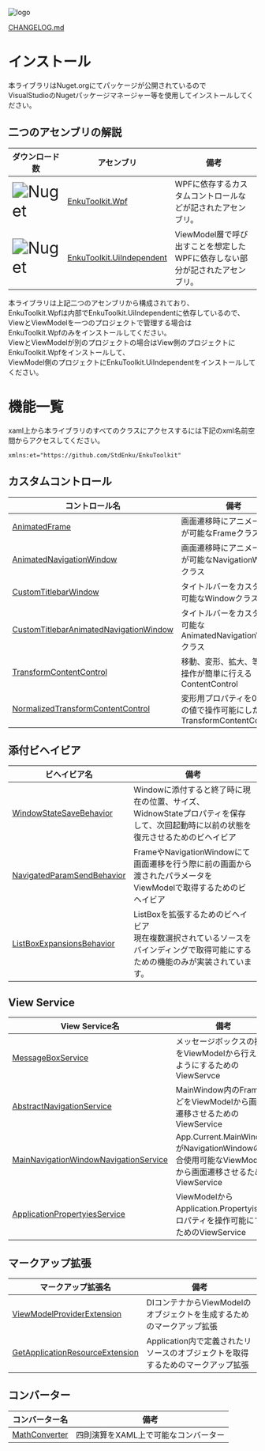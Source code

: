 ![logo](./imgs/logo.png)

[CHANGELOG.md](./CHANGELOG.md)

# インストール

本ライブラリはNuget.orgにてパッケージが公開されているので<br />
VisualStudioのNugetパッケージマネージャー等を使用してインストールしてください。



## 二つのアセンブリの解説

| ダウンロード数                                                           | アセンブリ                                              | 備考                                                      |
| ------------------------------------------------------------ | ------------------------------------------------------------ | ------------------------------------------------------------ |
| <img src="https://img.shields.io/nuget/dt/EnkuToolkit.Wpf?color=indigo&logo=Nuget&style=plastic" alt="Nuget" style="zoom:200%;" /> | [EnkuToolkit.Wpf](https://www.nuget.org/packages/EnkuToolkit.Wpf/) | WPFに依存するカスタムコントロールなどが記されたアセンブリ。  |
| <img src="https://img.shields.io/nuget/dt/EnkuToolkit.UiIndependent?color=indigo&logo=Nuget&style=plastic" alt="Nuget" style="zoom:200%;" /> | [EnkuToolkit.UiIndependent](https://www.nuget.org/packages/EnkuToolkit.UiIndependent/) | ViewModel層で呼び出すことを想定したWPFに依存しない部分が記されたアセンブリ。 |

本ライブラリは上記二つのアセンブリから構成されており、<br />
EnkuToolkit.Wpfは内部でEnkuToolkit.UiIndependentに依存しているので、<br />
ViewとViewModelを一つのプロジェクトで管理する場合は<br />
EnkuToolkit.Wpfのみをインストールしてください。<br />
ViewとViewModelが別のプロジェクトの場合はView側のプロジェクトに<br />
EnkuToolkit.Wpfをインストールして、<br />
ViewModel側のプロジェクトにEnkuToolkit.UiIndependentをインストールしてください。<br />

# 機能一覧

xaml上から本ライブラリのすべてのクラスにアクセスするには下記のxml名前空間からアクセスしてください。

```xaml
xmlns:et="https://github.com/StdEnku/EnkuToolkit"
```

## カスタムコントロール

| コントロール名                                               | 備考                                                         |
| ------------------------------------------------------------ | ------------------------------------------------------------ |
| [AnimatedFrame](https://github.com/StdEnku/EnkuToolkitExamples/tree/main/00.AnimatedFrame) | 画面遷移時にアニメーションが可能なFrameクラス                |
| [AnimatedNavigationWindow](https://github.com/StdEnku/EnkuToolkitExamples/tree/main/01.AnimatedNavigationWindow) | 画面遷移時にアニメーションが可能なNavigationWindowクラス     |
| [CustomTitlebarWindow](https://github.com/StdEnku/EnkuToolkitExamples/tree/main/02.CustomTitlebarWindow) | タイトルバーをカスタマイズ可能なWindowクラス                 |
| [CustomTitlebarAnimatedNavigationWindow](https://github.com/StdEnku/EnkuToolkitExamples/tree/main/03.CustomTitlebarAnimatedNavigationWindow) | タイトルバーをカスタマイズ可能なAnimatedNavigationWindowクラス |
| [TransformContentControl](https://github.com/StdEnku/EnkuToolkitExamples/tree/main/04.TransformContentControl) | 移動、変形、拡大、等の変形操作が簡単に行えるContentControl   |
| [NormalizedTransformContentControl](https://github.com/StdEnku/EnkuToolkitExamples/tree/main/05.NormalizedTransformContentControl) | 変形用プロパティを0~1までの値で操作可能にしたTransformContentControl |

## 添付ビヘイビア

| ビヘイビア名                                                 | 備考                                                         |
| ------------------------------------------------------------ | ------------------------------------------------------------ |
| [WindowStateSaveBehavior](https://github.com/StdEnku/EnkuToolkitExamples/tree/main/06.WindowStateSaveBehavior) | Windowに添付すると終了時に現在の位置、サイズ、WidnowStateプロパティを保存して、次回起動時に以前の状態を復元させるためのビヘイビア |
| [NavigatedParamSendBehavior](https://github.com/StdEnku/EnkuToolkitExamples/tree/main/11.NavigatedParamSendBehavior) | FrameやNavigationWindowにて画面遷移を行う際に前の画面から渡されたパラメータをViewModelで取得するためのビヘイビア |
| [ListBoxExpansionsBehavior](https://github.com/StdEnku/EnkuToolkitExamples.Wpf/tree/main/13.ListBoxExpansionsBehavior) | ListBoxを拡張するためのビヘイビア<br>現在複数選択されているソースをバインディングで取得可能にするための機能のみが実装されています。 |


## View Service

| View Service名                                               | 備考                                                         |
| ------------------------------------------------------------ | ------------------------------------------------------------ |
| [MessageBoxService](https://github.com/StdEnku/EnkuToolkitExamples/tree/main/07.MessageBoxService) | メッセージボックスの操作をViewModelから行えるようにするためのViewServce |
| [AbstractNavigationService](https://github.com/StdEnku/EnkuToolkitExamples/tree/main/08.AbstractNavigationService) | MainWindow内のFrameなどをViewModelから画面遷移させるためのViewService |
| [MainNavigationWindowNavigationService](https://github.com/StdEnku/EnkuToolkitExamples/tree/main/09.MainNavigationWindowNavigationService) | App.Current.MainWindowがNavigationWindowの場合使用可能なViewModelから画面遷移させるためのViewService |
| [ApplicationPropertyiesService](https://github.com/StdEnku/EnkuToolkitExamples/tree/main/10.ApplicationPropertyiesService) | ViewModelからApplication.Propertyisプロパティを操作可能にするためのViewService |

## マークアップ拡張

| マークアップ拡張名                                           | 備考                                                         |
| ------------------------------------------------------------ | ------------------------------------------------------------ |
| [ViewModelProviderExtension](https://github.com/StdEnku/EnkuToolkitExamples/tree/main/12.ViewModelProviderExtension) | DIコンテナからViewModelのオブジェクトを生成するためのマークアップ拡張 |
| [GetApplicationResourceExtension](https://github.com/StdEnku/EnkuToolkitExamples.Wpf/tree/main/14.GetApplicationResourceExtension) | Application内で定義されたリソースのオブジェクトを取得するためのマークアップ拡張 |

## コンバーター

| コンバーター名                                               | 備考                                 |
| ------------------------------------------------------------ | ------------------------------------ |
| [MathConverter](https://github.com/StdEnku/EnkuToolkitExamples.Wpf/tree/main/15.MathConverter) | 四則演算をXAML上で可能なコンバーター |

